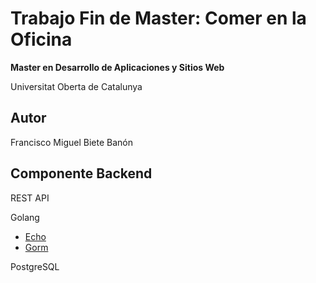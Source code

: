 # Trabajo Fin de Master: Comer en la Oficina

**Master en Desarrollo de Aplicaciones y Sitios Web**

Universitat Oberta de Catalunya

## Autor
Francisco Miguel Biete Banón

## Componente Backend
REST API

Golang
  - [Echo](https://echo.labstack.com)
  - [Gorm](https://gorm.io)

PostgreSQL